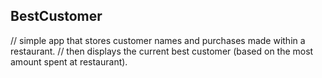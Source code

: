 BestCustomer
-----------

// simple app that stores customer names and purchases made within a restaurant.
// then displays the current best customer (based on the most amount spent at restaurant).
